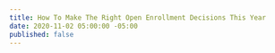 ```yaml
---
title: How To Make The Right Open Enrollment Decisions This Year
date: 2020-11-02 05:00:00 -05:00
published: false
---
```


